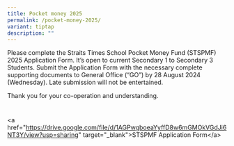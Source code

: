 ```yaml
---
title: Pocket money 2025
permalink: /pocket-money-2025/
variant: tiptap
description: ""
---
```

<p>Please complete the Straits Times School Pocket Money Fund (STSPMF) 2025
Application Form. It’s open to current Secondary 1 to Secondary 3 Students.
Submit the Application Form with the necessary complete supporting documents
to General Office (“GO”) by 28 August 2024 (Wednesday). Late submission
will not be entertained.</p>
<p>Thank you for your co-operation and understanding.</p>
<h1></h1>
<p></p>
<p>&lt;a href="<a href="https://drive.google.com/file/d/1AGPwgboeaYyffD8w6mGMOkVGdJi6NT3Y/view?usp=sharing" rel="noopener noreferrer nofollow" target="_blank">https://drive.google.com/file/d/1AGPwgboeaYyffD8w6mGMOkVGdJi6NT3Y/view?usp=sharing</a>"
target="_blank"&gt;STSPMF Application Form&lt;/a&gt;</p>
